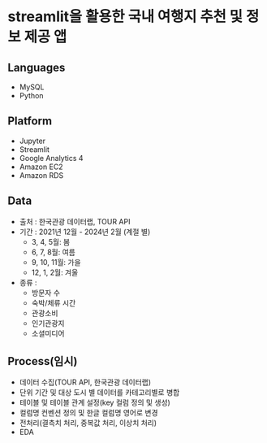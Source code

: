 # streamlit을 활용한 국내 여행지 추천 및 정보 제공 앱
## Languages
- MySQL
- Python
## Platform
- Jupyter
- Streamlit
- Google Analytics 4
- Amazon EC2
- Amazon RDS
## Data
- 출처 : 한국관광 데이터랩, TOUR API
- 기간 : 2021년 12월 - 2024년 2월 (계절 별)
  - 3, 4, 5월: 봄
  - 6, 7, 8월: 여름
  - 9, 10, 11월: 가을
  - 12, 1, 2월: 겨울
- 종류 :
  - 방문자 수
  - 숙박/체류 시간
  - 관광소비
  - 인기관광지
  - 소셜미디어
## Process(임시)
- 데이터 수집(TOUR API, 한국관광 데이터랩)
- 단위 기간 및 대상 도시 별 데이터를 카테고리별로 병합
- 테이블 및 테이블 관계 설정(key 컬럼 정의 및 생성)
- 컬럼명 컨벤션 정의 및 한글 컬럼명 영어로 변경
- 전처리(결측치 처리, 중복값 처리, 이상치 처리)
- EDA
